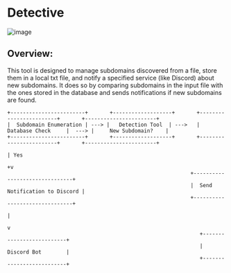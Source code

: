 # Detective

![image](https://github.com/user-attachments/assets/baa2e5ec-18f1-4d6c-859b-56208836dc05)

## Overview:
This tool is designed to manage subdomains discovered from a file, store them in a local txt file, and notify a specified service (like Discord) about new subdomains. It does so by comparing subdomains in the input file with the ones stored in the database and sends notifications if new subdomains are found.


```
+------------------------+       +-------------------+       +------------------------+       +-----------------------+
|  Subdomain Enumeration | ---> |   Detection Tool  | --->   |     Database Check     |  ---> |     New Subdomain?    |
+------------------------+       +-------------------+       +------------------------+       +-----------------------+
                                                                         | Yes
                                                                         +v
                                                           +-------------------------------+
                                                           |  Send Notification to Discord |
                                                           +-------------------------------+
                                                                           |
                                                                           v
                                                              +--------------------------+
                                                              |       Discord Bot        |
                                                              +--------------------------+

```
